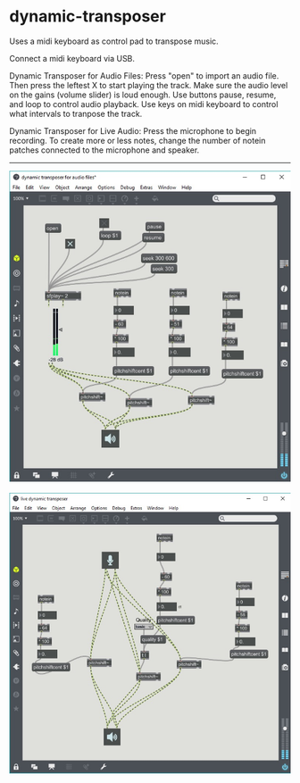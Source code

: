 # dynamic-transposer
Uses a midi keyboard as control pad to transpose music.

Connect a midi keyboard via USB.

Dynamic Transposer for Audio Files:
Press "open" to import an audio file. Then press the leftest X to start playing the track. Make sure the audio level on the gains (volume slider) is loud enough.
Use buttons pause, resume, and loop to control audio playback. 
Use keys on midi keyboard to control what intervals to tranpose the track.

Dynamic Transposer for Live Audio:
Press the microphone to begin recording.
To create more or less notes, change the number of notein patches connected to the microphone and speaker.
<hr>
<img src="https://github.com/CatherineZeng/dynamic-transposer/blob/master/screenshot2.jpg?raw=true" width="600px"/>
<br><br>
<img src="https://github.com/CatherineZeng/dynamic-transposer/blob/master/screenshot1.jpg?raw=true" width="600px"/>
